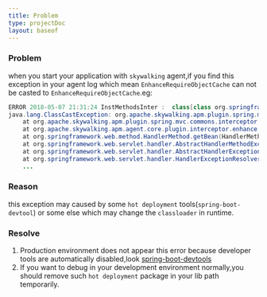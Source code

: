 ```yaml
---
title: Problem
type: projectDoc
layout: baseof
---
```

### Problem
when you start your application with `skywalking` agent,if you find this exception in your agent log which mean `EnhanceRequireObjectCache` can not be casted to `EnhanceRequireObjectCache`.eg:
```java
ERROR 2018-05-07 21:31:24 InstMethodsInter :  class[class org.springframework.web.method.HandlerMethod] after method[getBean] intercept failure
java.lang.ClassCastException: org.apache.skywalking.apm.plugin.spring.mvc.commons.EnhanceRequireObjectCache cannot be cast to org.apache.skywalking.apm.plugin.spring.mvc.commons.EnhanceRequireObjectCache
	at org.apache.skywalking.apm.plugin.spring.mvc.commons.interceptor.GetBeanInterceptor.afterMethod(GetBeanInterceptor.java:45)
	at org.apache.skywalking.apm.agent.core.plugin.interceptor.enhance.InstMethodsInter.intercept(InstMethodsInter.java:105)
	at org.springframework.web.method.HandlerMethod.getBean(HandlerMethod.java)
	at org.springframework.web.servlet.handler.AbstractHandlerMethodExceptionResolver.shouldApplyTo(AbstractHandlerMethodExceptionResolver.java:47)
	at org.springframework.web.servlet.handler.AbstractHandlerExceptionResolver.resolveException(AbstractHandlerExceptionResolver.java:131)
	at org.springframework.web.servlet.handler.HandlerExceptionResolverComposite.resolveException(HandlerExceptionResolverComposite.java:76)
	...
```

### Reason
this exception may caused by some `hot deployment` tools(`spring-boot-devtool`) or some else which may change the  `classloader` in runtime.
### Resolve 
1. Production environment does not appear this error because developer tools are automatically disabled,look [spring-boot-devtools](https://docs.spring.io/spring-boot/docs/current/reference/html/using-boot-devtools.html)
2. If you want to debug in your development environment normally,you should remove such `hot deployment` package in your lib path temporarily.
